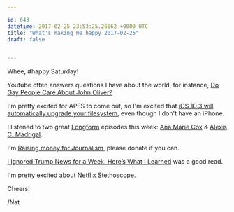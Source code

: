 ```yaml
---

id: 643
datetime: 2017-02-25 23:53:25.26662 +0000 UTC
title: "What's making me happy 2017-02-25"
draft: false


---
```


Whee, #happy Saturday!


Youtube often answers questions I have about the world, for instance, [Do Gay People Care About John Oliver?](https://www.youtube.com/watch?v=IAFS1gwzTTs&feature=youtu.be)

I'm pretty excited for APFS to come out, so I'm excited that [iOS 10.3 will automatically upgrade your filesystem](https://arstechnica.com/apple/2017/01/ios-10-3-will-be-apples-first-update-to-convert-storage-to-apfs/), even though I don't have an iPhone.

I listened to two great [Longform](https://longform.org/podcast) episodes this week: [Ana Marie Cox](http://pca.st/ImDB) & [Alexis C. Madrigal](http://pca.st/zEgw).

I'm [Raising money for Journalism](https://writing.natwelch.com/post/642), please donate if you can.

[I Ignored Trump News for a Week. Here’s What I Learned](https://nyti.ms/2ludepa) was a good read.

I'm pretty excited about [Netflix Stethoscope](http://techblog.netflix.com/2017/02/introducing-netflix-stethoscope.html).

Cheers!

/Nat
